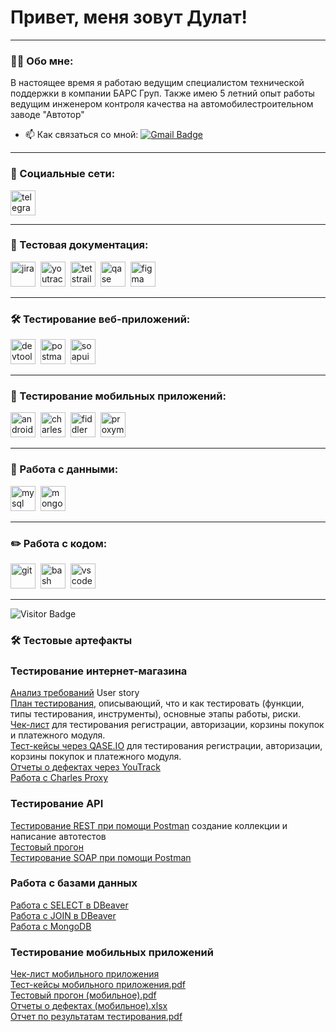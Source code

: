 # Привет, меня зовут Дулат!

---

### 👨‍💻 Обо мне:

В настоящее время я работаю ведущим специалистом технической поддержки в компании БАРС Груп. Также имею 5 летний опыт работы ведущим инженером контроля качества на автомобилестроительном заводе "Автотор" 

- 📫 Как связаться со мной:  [![Gmail Badge](https://img.shields.io/badge/-Gmail-red?style=flat&logo=Gmail&logoColor=white)](mailto:sardarbekdulat20@gmail.com)

---

### 🤝 Социальные сети:

  <div id="badges">
    <a href="https://t.me/Dulat_Sardarbek" target="_blank">
      <img src="https://cdn-icons-png.flaticon.com/512/2111/2111646.png" width="40" height="40" alt="telegram" />
    </a>
  </div>

---

### 📁 Тестовая документация:

<div>
  <img src="https://cdn.jsdelivr.net/gh/devicons/devicon/icons/jira/jira-original.svg" title="jira" alt="jira" width="40" height="40"/>&nbsp
  <img src="https://upload.wikimedia.org/wikipedia/commons/thumb/8/8d/YouTrack_Icon.svg/1024px-YouTrack_Icon.svg.png?20200803082248" title="youtrack" alt="youtrack" width="40" height="40"/>&nbsp
  <img src="https://codahosted.io/packs/21236/unversioned/assets/LOGO/ba1091c59bab89cd2fd0f289622731fe16113d7b00905abe64759c313a4b73b76c1b0426076ed76cb74752234c734131df46992d5b8b48fc13e264240e4f7119f736cfeb64df36ded54b5cbf6198b9cadedf18dd0cac5c7dbcd16e6336c29363cd1292ba" title="testrail" alt="tetstrail" width="40" height="40"/>&nbsp
  <img src="https://luna1.co/eb0187.png" title="qase" alt="qase" width="40" height="40"/>&nbsp
  <img src="https://cdn.jsdelivr.net/gh/devicons/devicon/icons/figma/figma-original.svg" title="figma" alt="figma" width="40" height="40"/>&nbsp
</div>

---

### 🛠 Тестирование веб-приложений:

<div>
  <img src="https://d33wubrfki0l68.cloudfront.net/38b5c953a4667366685d55db55d057c86db1fc54/a0fdc/static/acae6b24d940347661ca901ea07f47c1/chrome-dev-logo-icon.png" title="devtools" alt="devtools" width="40" height="40"/>&nbsp
  <img src="https://seeklogo.com/images/P/postman-logo-0087CA0D15-seeklogo.com.png" title="postman" alt="postman" width="40" height="40"/>&nbsp
  <img src="https://static0.smartbear.co/smartbearbrand/media/images/home/soapui-icon.svg" title="soapui" alt="soapui" width="40" height="40"/>&nbsp
</div>

---

### 📱 Тестирование мобильных приложений:


<div>
  <img src="https://cdn.jsdelivr.net/gh/devicons/devicon/icons/androidstudio/androidstudio-original.svg" title="android-studio" alt="android-studio" width="40" height="40"/>&nbsp
  <img src="https://cdn.icon-icons.com/icons2/3053/PNG/512/charles_proxy_macos_bigsur_icon_190302.png" title="charles-proxy" alt="charles-proxy" width="40" height="40"/>&nbsp
  <img src="https://www.megaleechers.com/storage/Fiddler-Everywhere-Icon.png" title="fiddler" alt="fiddler" width="40" height="40"/>&nbsp
  <img src="https://pbs.twimg.com/profile_images/1589614420766126080/slAIVDtr_400x400.jpg" title="proxyman" alt="proxyman" width="40" height="40"/>&nbsp
</div>


---

### 💾 Работа с данными:

<div>
  <img src="https://cdn.jsdelivr.net/gh/devicons/devicon/icons/mysql/mysql-original.svg" title="mysql" alt="mysql" width="40" height="40"/>&nbsp
  <img src="https://cdn.jsdelivr.net/gh/devicons/devicon/icons/mongodb/mongodb-original.svg" title="mongodb" alt="mongodb" width="40" height="40"/>&nbsp
</div>

---

### ✏️ Работа с кодом:


<div>
  <img src="https://cdn.jsdelivr.net/gh/devicons/devicon/icons/git/git-original.svg" title="git" alt="git" width="40" height="40"/>&nbsp
  <img src="https://upload.wikimedia.org/wikipedia/commons/thumb/4/4b/Bash_Logo_Colored.svg/1024px-Bash_Logo_Colored.svg.png?20180723054350" title="bash" alt="bash" width="40" height="40"/>&nbsp
  <img src="https://cdn.jsdelivr.net/gh/devicons/devicon/icons/vscode/vscode-original.svg" title="vscode" alt="vscode" width="40" height="40"/>&nbsp
  
</div>

---

<!-- ### 💻 Пройденные курсы:

| Курсы                                                           | Дата              |
| ----------------------------------------------------------------| :---------------: |
| https://rusau.net/Функциональное тестирование ПО                            | 07/2024 - 10/2024 |

--- -->

![Visitor Badge](https://visitor-badge.laobi.icu/badge?page_id=dulat95)

### 🛠 Тестовые артефакты  
### Тестирование интернет-магазина  
[Анализ требований](https://docs.google.com/spreadsheets/d/1y-1kZ4tJedj5Rhn-_Dulc8iQAagbsW0KjZGVgJTwWdU/edit?gid=375994405#gid=375994405) User story  
[План тестирования](https://docs.google.com/spreadsheets/d/1LxxEPzwwXvyBF4HTvFHFz80EysUV1mXIl1-NzS9a5ok/edit?gid=0#gid=0), описывающий, что и как тестировать (функции, типы тестирования, инструменты), основные этапы работы, риски.  
[Чек-лист](https://docs.google.com/spreadsheets/d/1cvKXm362T_QxgVfb5KRO4Wyf42Uz_yhJ-jFYXVjAs0Y/edit?gid=240195058#gid=240195058) для тестирования регистрации, авторизации, корзины покупок и платежного модуля.  
[Тест-кейсы через QASE.IO](https://github.com/user-attachments/files/17383244/-.pdf) для тестирования регистрации, авторизации, корзины покупок и платежного модуля.  
[Отчеты о дефектах через YouTrack](https://github.com/user-attachments/files/17383316/default.xlsx)  
[Работа с Charles Proxy](https://github.com/user-attachments/assets/a8768166-6f6c-42ac-a9fe-d85791d2e647)  
###  Тестирование API
[Тестирование REST при помощи Postman](https://juniors-8228.postman.co/workspace/Juniors-Workspace~0f16e920-bfcd-481e-9614-120602a43a0e/collection/38276556-3b0da222-823c-4a5a-b369-acf0856a8e5b?action=share&creator=38276556&active-environment=38276556-abe957dd-0515-43bf-b804-37ed2f7dcf56) создание коллекции и написание автотестов    
[Тестовый прогон](https://github.com/user-attachments/files/17034207/DemoShopping.postman_test_run2.json)  
[Тестирование SOAP при помощи Postman](https://github.com/user-attachments/files/17069162/SOAP.postman_collection.2.json)  
###  Работа с базами данных  
[Работа с SELECT в DBeaver](https://docs.google.com/spreadsheets/d/1uhJauv5IJHLodV9FGHHSyCzDdxCGeSvVtZgGE_cKuKs/edit?gid=0#gid=0)  
[Работа с JOIN в DBeaver](https://docs.google.com/spreadsheets/d/1iyJT_QU_6oVhY1mrmOJTeLVi5krRuacEwSY1BOQbhEc/edit?gid=0#gid=0)  
[Работа с MongoDB](https://docs.google.com/spreadsheets/d/1xHpwVDF0j4jY8onXS7gzfygsJLfjsLHTZJ52ZaZFCpE/edit?gid=0#gid=0)  
###  Тестирование мобильных приложений  
[Чек-лист мобильного приложения](https://docs.google.com/spreadsheets/d/1iqJpCaQqQSXAcmWiXQARRXi221nkCe1zrvv5VNOIVF8/edit?gid=240195058#gid=240195058)  
[Тест-кейсы мобильного приложения.pdf](https://github.com/user-attachments/files/17267800/-.pdf)  
[Тестовый прогон (мобильное).pdf](https://github.com/user-attachments/files/17303436/default.pdf)  
[Отчеты о дефектах (мобильное).xlsx](https://github.com/user-attachments/files/17303440/default.xlsx)  
[Отчет по результатам тестирования.pdf](https://github.com/user-attachments/files/17304583/default.pdf)  

